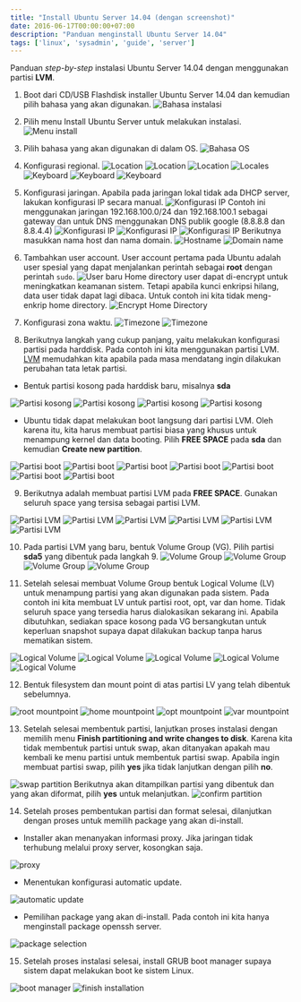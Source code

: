 ```yaml
---
title: "Install Ubuntu Server 14.04 (dengan screenshot)"
date: 2016-06-17T00:00:00+07:00
description: "Panduan menginstall Ubuntu Server 14.04"
tags: ['linux', 'sysadmin', 'guide', 'server']
---
```

Panduan *step-by-step* instalasi Ubuntu Server 14.04 dengan menggunakan partisi **LVM**.

1. Boot dari CD/USB Flashdisk installer Ubuntu Server 14.04 dan kemudian pilih bahasa yang akan digunakan.
![Bahasa instalasi][bahasa-installer]

2. Pilih menu Install Ubuntu Server untuk melakukan instalasi.
![Menu install][menu-install]

3. Pilih bahasa yang akan digunakan di dalam OS.
![Bahasa OS][bahasa-os]

4. Konfigurasi regional.
![Location][location]
![Location][location-1]
![Location][location-2]
![Locales][locales]
![Keyboard][keyboard]
![Keyboard][keyboard-1]
![Keyboard][keyboard-2]

5. Konfigurasi jaringan. Apabila pada jaringan lokal tidak ada DHCP server, lakukan konfigurasi IP secara manual.
![Konfigurasi IP][konfigurasi-ip]
Contoh ini menggunakan jaringan 192.168.100.0/24 dan 192.168.100.1 sebagai gateway dan untuk DNS menggunakan DNS publik google (8.8.8.8 dan 8.8.4.4)
![Konfigurasi IP][konfigurasi-ip-1]
![Konfigurasi IP][konfigurasi-ip-2]
![Konfigurasi IP][konfigurasi-ip-3]
Berikutnya masukkan nama host dan nama domain.
![Hostname][hostname]
![Domain name][domain-name]

6. Tambahkan user account. User account pertama pada Ubuntu adalah user spesial yang dapat menjalankan perintah sebagai **root** dengan perintah `sudo`.
![User baru][user]
Home directory user dapat di-encrypt untuk meningkatkan keamanan sistem. Tetapi apabila kunci enkripsi hilang, data user tidak dapat lagi dibaca. Untuk contoh ini kita tidak meng-enkrip home directory.
![Encrypt Home Directory][encrypt-homedir]

7. Konfigurasi zona waktu.
![Timezone][timezone]
![Timezone][timezone-1]

8. Berikutnya langkah yang cukup panjang, yaitu melakukan konfigurasi partisi pada harddisk. Pada contoh ini kita menggunakan partisi LVM. [LVM](https://en.wikipedia.org/wiki/Logical_Volume_Manager_%28Linux%29) memudahkan kita apabila pada masa mendatang ingin dilakukan perubahan tata letak partisi.

  - Bentuk partisi kosong pada harddisk baru, misalnya **sda**

![Partisi kosong][partisi-kosong]
![Partisi kosong][partisi-kosong-1]
![Partisi kosong][partisi-kosong-2]
![Partisi kosong][partisi-kosong-3]

  - Ubuntu tidak dapat melakukan boot langsung dari partisi LVM. Oleh karena itu, kita harus membuat partisi biasa yang khusus untuk menampung kernel dan data booting. Pilih **FREE SPACE** pada **sda** dan kemudian **Create new partition**.

![Partisi boot](09-partition-disks-4.png)
![Partisi boot](09-partition-disks-5.png)
![Partisi boot](09-partition-disks-6.png)
![Partisi boot](09-partition-disks-7.png)
![Partisi boot](09-partition-disks-8.png)
![Partisi boot](09-partition-disks-9.png)
![Partisi boot](09-partition-disks-11.png)

9. Berikutnya adalah membuat partisi LVM pada **FREE SPACE**. Gunakan seluruh space yang tersisa sebagai partisi LVM.

![Partisi LVM](09-partition-disks-13.png)
![Partisi LVM](09-partition-disks-14.png)
![Partisi LVM](09-partition-disks-15.png)
![Partisi LVM](09-partition-disks-16.png)
![Partisi LVM](09-partition-disks-17.png)
![Partisi LVM](09-partition-disks-18.png)

10. Pada partisi LVM yang baru, bentuk Volume Group (VG). Pilih partisi **sda5** yang dibentuk pada langkah 9.
![Volume Group](09-partition-disks-19.png)
![Volume Group](09-partition-disks-20.png)
![Volume Group](09-partition-disks-21.png)
![Volume Group](09-partition-disks-22.png)

11. Setelah selesai membuat Volume Group bentuk Logical Volume (LV) untuk menampung partisi yang akan digunakan pada sistem. Pada contoh ini kita membuat LV untuk partisi root, opt, var dan home. Tidak seluruh space yang tersedia harus dialokasikan sekarang ini. Apabila dibutuhkan, sediakan space kosong pada VG bersangkutan untuk keperluan snapshot supaya dapat dilakukan backup tanpa harus mematikan sistem.

![Logical Volume](09-partition-disks-23.png)
![Logical Volume](09-partition-disks-24.png)
![Logical Volume](09-partition-disks-25.png)
![Logical Volume](09-partition-disks-26.png)
![Logical Volume](09-partition-disks-27.png)

12. Bentuk filesystem dan mount point di atas partisi LV yang telah dibentuk sebelumnya.

![root mountpoint](09-partition-disks-30.png)
![home mountpoint](09-partition-disks-28.png)
![opt mountpoint](09-partition-disks-29.png)
![var mountpoint](09-partition-disks-31.png)

13. Setelah selesai membentuk partisi, lanjutkan proses instalasi dengan memilih menu **Finish partitioning and write changes to disk**. Karena kita tidak membentuk partisi untuk swap, akan ditanyakan apakah mau kembali ke menu partisi untuk membentuk partisi swap. Apabila ingin membuat partisi swap, pilih **yes** jika tidak lanjutkan dengan pilih **no**.

![swap partition](09-partition-disks-32.png)
Berikutnya akan ditampilkan partisi yang dibentuk dan yang akan diformat, pilih **yes** untuk melanjutkan.
![confirm partition](09-partition-disks-33.png)

14. Setelah proses pembentukan partisi dan format selesai, dilanjutkan dengan proses untuk memilih package yang akan di-install.

  - Installer akan menanyakan informasi proxy. Jika jaringan tidak terhubung melalui proxy server, kosongkan saja.

![proxy](10-package-manager.png)

  - Menentukan konfigurasi automatic update.

![automatic update](11-configure-tasksel.png)

  - Pemilihan package yang akan di-install. Pada contoh ini kita hanya menginstall package openssh server.

![package selection](12-software-selection.png)

15. Setelah proses instalasi selesai, install GRUB boot manager supaya sistem dapat melakukan boot ke sistem Linux.

![boot manager](13-install-grub.png)
![finish installation](14-finish-installation.png)

[bahasa-installer]: 00-boot-language.png
[menu-install]: 01-boot-install-ubuntu-server.png
[bahasa-os]: 02-select-language.png
[location]: 03-select-location.png
[location-1]: 03-select-location-1.png
[location-2]: 03-select-location-2.png
[locales]: 04-configure-locales.png
[keyboard]: 05-configure-keyboard.png
[keyboard-1]: 05-configure-keyboard-1.png
[keyboard-2]: 05-configure-keyboard-2.png
[konfigurasi-ip]: configure-network-manually.png
[konfigurasi-ip-1]: configure-network-manually-1.png
[konfigurasi-ip-2]: configure-network-manually-2.png
[konfigurasi-ip-3]: configure-network-manually-3.png
[hostname]: 06-configure-network.png
[domain-name]: configure-network-manually-domain.png
[user]: 07-user-password.png
[encrypt-homedir]: 07-user-password-2.png
[timezone]: 08-configure-clock.png
[timezone-1]: 08-configure-clock-1.png
[partisi-kosong]: 09-partition-disks.png
[partisi-kosong-1]: 09-partition-disks-1.png
[partisi-kosong-2]: 09-partition-disks-2.png
[partisi-kosong-3]: 09-partition-disks-3.png